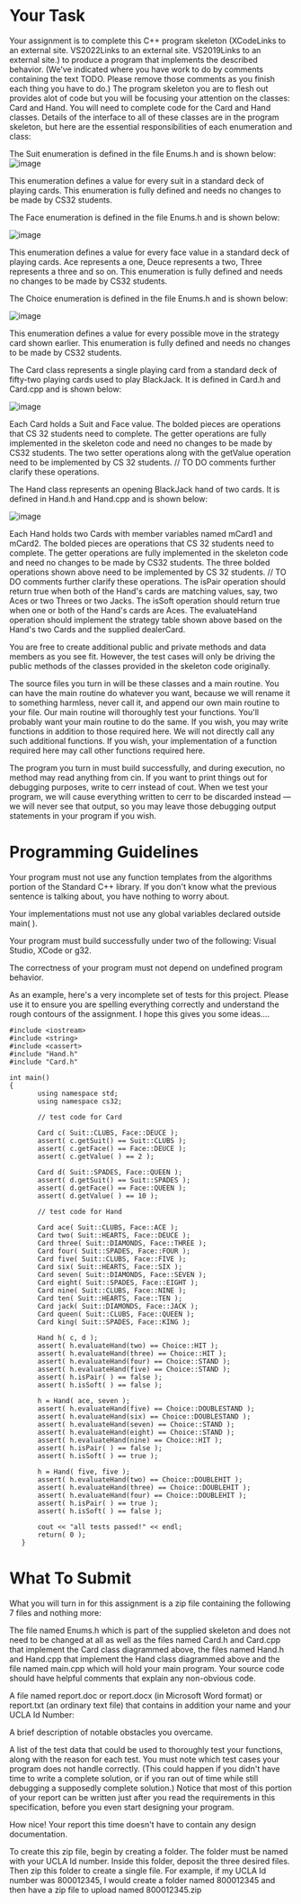 # Your Task

Your assignment is to complete this C++ program skeleton (XCodeLinks to an external site. VS2022Links to an external site. VS2019Links to an external site.) to produce a program that implements the described behavior. (We've indicated where you have work to do by comments containing the text TODO.  Please remove those comments as you finish each thing you have to do.)  The program skeleton you are to flesh out provides alot of code but you will be focusing your attention on the classes: Card and Hand.  You will need to complete code for the Card and Hand classes.  Details of the interface to all of these classes are in the program skeleton, but here are the essential responsibilities of each enumeration and class:  

The Suit enumeration is defined in the file Enums.h and is shown below:
![image](https://github.com/VictorAcuna04/Computer-Science-32/assets/112352978/6de19667-570e-4f3a-a7db-b6ef342ff126)

This enumeration defines a value for every suit in a standard deck of playing cards.  This enumeration is fully defined and needs no changes to be made by CS32 students.

The Face enumeration is defined in the file Enums.h and is shown below:

![image](https://github.com/VictorAcuna04/Computer-Science-32/assets/112352978/4646acbe-2ab9-4a6e-92ba-07d953ab4284)

This enumeration defines a value for every face value in a standard deck of playing cards.  Ace represents a one, Deuce represents a two, Three represents a three and so on.  This enumeration is fully defined and needs no changes to be made by CS32 students.

The Choice enumeration is defined in the file Enums.h and is shown below:

![image](https://github.com/VictorAcuna04/Computer-Science-32/assets/112352978/236a6812-252e-40ab-8270-c0f58e68c2a4)

This enumeration defines a value for every possible move in the strategy card shown earlier.  This enumeration is fully defined and needs no changes to be made by CS32 students.

The Card class represents a single playing card from a standard deck of fifty-two playing cards used to play BlackJack.  It is defined in Card.h and Card.cpp and is shown below:

![image](https://github.com/VictorAcuna04/Computer-Science-32/assets/112352978/e41864fb-906b-45f0-a503-1d9721ee64d1)

Each Card holds a Suit and Face value.  The bolded pieces are operations that CS 32 students need to complete.  The getter operations are fully implemented in the skeleton code and need no changes to be made by CS32 students.  The two setter operations along with the getValue operation need to be implemented by CS 32 students.  // TO DO comments further clarify these operations.

The Hand class represents an opening BlackJack hand of two cards.  It is defined in Hand.h and Hand.cpp and is shown below:

![image](https://github.com/VictorAcuna04/Computer-Science-32/assets/112352978/f619c3e2-5a1d-40db-a879-95b0a6c66f17)

Each Hand holds two Cards with member variables named mCard1 and mCard2.  The bolded pieces are operations that CS 32 students need to complete.  The getter operations are fully implemented in the skeleton code and need no changes to be made by CS32 students.  The three bolded operations shown above need to be implemented by CS 32 students.  // TO DO comments further clarify these operations.  The isPair operation should return true when both of the Hand's cards are matching values, say, two Aces or two Threes or two Jacks.  The isSoft operation should return true when one or both of the Hand's cards are Aces.  The evaluateHand operation should implement the strategy table shown above based on the Hand's two Cards and the supplied dealerCard.

You are free to create additional public and private methods and data members as you see fit.  However, the test cases will only be driving the public methods of the classes provided in the skeleton code originally.

The source files you turn in will be these classes and a main routine. You can have the main routine do whatever you want, because we will rename it to something harmless, never call it, and append our own main routine to your file. Our main routine will thoroughly test your functions. You'll probably want your main routine to do the same. If you wish, you may write functions in addition to those required here. We will not directly call any such additional functions. If you wish, your implementation of a function required here may call other functions required here.

The program you turn in must build successfully, and during execution, no method may read anything from cin. If you want to print things out for debugging purposes, write to cerr instead of cout. When we test your program, we will cause everything written to cerr to be discarded instead — we will never see that output, so you may leave those debugging output statements in your program if you wish.

# Programming Guidelines
Your program must not use any function templates from the algorithms portion of the Standard C++ library. If you don't know what the previous sentence is talking about, you have nothing to worry about. 

Your implementations must not use any global variables declared outside main( ).

Your program must build successfully under two of the following: Visual Studio, XCode or g32.

The correctness of your program must not depend on undefined program behavior. 

As an example, here's a very incomplete set of tests for this project.  Please use it to ensure you are spelling everything correctly and understand the rough contours of the assignment.  I hope this gives you some ideas....  

    #include <iostream>
    #include <string>
    #include <cassert>
    #include "Hand.h"
    #include "Card.h"

    int main()
    {
           using namespace std;
           using namespace cs32;

           // test code for Card
           
           Card c( Suit::CLUBS, Face::DEUCE );
           assert( c.getSuit() == Suit::CLUBS );
           assert( c.getFace() == Face::DEUCE );
           assert( c.getValue( ) == 2 );

           Card d( Suit::SPADES, Face::QUEEN );
           assert( d.getSuit() == Suit::SPADES );
           assert( d.getFace() == Face::QUEEN );
           assert( d.getValue( ) == 10 );

           // test code for Hand

           Card ace( Suit::CLUBS, Face::ACE );
           Card two( Suit::HEARTS, Face::DEUCE );
           Card three( Suit::DIAMONDS, Face::THREE );
           Card four( Suit::SPADES, Face::FOUR );
           Card five( Suit::CLUBS, Face::FIVE );
           Card six( Suit::HEARTS, Face::SIX );
           Card seven( Suit::DIAMONDS, Face::SEVEN );
           Card eight( Suit::SPADES, Face::EIGHT );
           Card nine( Suit::CLUBS, Face::NINE );
           Card ten( Suit::HEARTS, Face::TEN );
           Card jack( Suit::DIAMONDS, Face::JACK );
           Card queen( Suit::CLUBS, Face::QUEEN );
           Card king( Suit::SPADES, Face::KING );

           Hand h( c, d );
           assert( h.evaluateHand(two) == Choice::HIT );
           assert( h.evaluateHand(three) == Choice::HIT );
           assert( h.evaluateHand(four) == Choice::STAND );
           assert( h.evaluateHand(five) == Choice::STAND );
           assert( h.isPair( ) == false );
           assert( h.isSoft( ) == false );

           h = Hand( ace, seven );
           assert( h.evaluateHand(five) == Choice::DOUBLESTAND );
           assert( h.evaluateHand(six) == Choice::DOUBLESTAND );
           assert( h.evaluateHand(seven) == Choice::STAND );
           assert( h.evaluateHand(eight) == Choice::STAND );
           assert( h.evaluateHand(nine) == Choice::HIT );   
           assert( h.isPair( ) == false );
           assert( h.isSoft( ) == true );                

           h = Hand( five, five );
           assert( h.evaluateHand(two) == Choice::DOUBLEHIT );
           assert( h.evaluateHand(three) == Choice::DOUBLEHIT );
           assert( h.evaluateHand(four) == Choice::DOUBLEHIT );
           assert( h.isPair( ) == true );
           assert( h.isSoft( ) == false ); 

           cout << "all tests passed!" << endl;
           return( 0 );
       }  

# What To Submit
What you will turn in for this assignment is a zip file containing the following 7 files and nothing more:

The file named Enums.h which is part of the supplied skeleton and does not need to be changed at all as well as the files named  Card.h  and Card.cpp  that implement the Card class diagrammed above, the files named  Hand.h  and  Hand.cpp  that implement the Hand class diagrammed above and the file named main.cpp which will hold your main program. Your source code should have helpful comments that explain any non-obvious code.

A file named report.doc or report.docx (in Microsoft Word format) or report.txt (an ordinary text file) that contains in addition your name and your UCLA Id Number:

A brief description of notable obstacles you overcame.

A list of the test data that could be used to thoroughly test your functions, along with the reason for each test. You must note which test cases your program does not handle correctly. (This could happen if you didn't have time to write a complete solution, or if you ran out of time while still debugging a supposedly complete solution.) Notice that most of this portion of your report can be written just after you read the requirements in this specification, before you even start designing your program.

How nice! Your report this time doesn't have to contain any design documentation.

To create this zip file, begin by creating a folder.  The folder must be named with your UCLA Id number.  Inside this folder, deposit the three desired files.  Then zip this folder to create a single file.  For example, if my UCLA Id number was 800012345, I would create a folder named 800012345 and then have a zip file to upload named 800012345.zip

